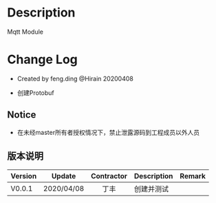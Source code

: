 # Description

Mqtt Module

# Change Log

* Created by feng.ding @Hirain 20200408
- 创建Protobuf

## Notice

* 在未经master所有者授权情况下，禁止泄露源码到工程成员以外人员

## 版本说明

| Version | Update | Contractor | Description | Remark |
| ------ | ------- | :----: | --------| --------- |
| V0.0.1 | 2020/04/08 |  丁丰  | 创建并测试 | |
